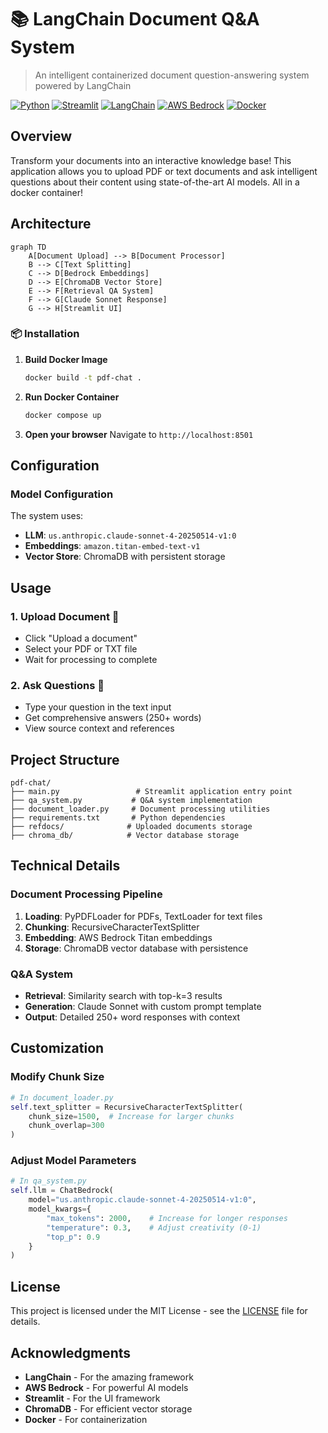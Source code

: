 # 📚 LangChain Document Q&A System

> An intelligent containerized document question-answering system powered by LangChain

[![Python](https://img.shields.io/badge/python-3.8+-blue.svg)](https://www.python.org/downloads/)
[![Streamlit](https://img.shields.io/badge/streamlit-1.28+-red.svg)](https://streamlit.io/)
[![LangChain](https://img.shields.io/badge/langchain-latest-green.svg)](https://python.langchain.com/)
[![AWS Bedrock](https://img.shields.io/badge/AWS-Bedrock-orange.svg)](https://aws.amazon.com/bedrock/)
[![Docker](https://img.shields.io/badge/docker-24.0.6-blue.svg)](https://www.docker.com/)

## Overview

Transform your documents into an interactive knowledge base! This application allows you to upload PDF or text documents and ask intelligent questions about their content using state-of-the-art AI models. All in a docker container!

## Architecture

```mermaid
graph TD
    A[Document Upload] --> B[Document Processor]
    B --> C[Text Splitting]
    C --> D[Bedrock Embeddings]
    D --> E[ChromaDB Vector Store]
    E --> F[Retrieval QA System]
    F --> G[Claude Sonnet Response]
    G --> H[Streamlit UI]
```

### 📦 Installation

1. **Build Docker Image**
   ```bash
   docker build -t pdf-chat .
   ```
   
2. **Run Docker Container**
   ```bash
   docker compose up
   ```

3. **Open your browser** 
   Navigate to `http://localhost:8501`

## Configuration

### Model Configuration

The system uses:
- **LLM**: `us.anthropic.claude-sonnet-4-20250514-v1:0`
- **Embeddings**: `amazon.titan-embed-text-v1`
- **Vector Store**: ChromaDB with persistent storage

## Usage

### 1. Upload Document 📄
- Click "Upload a document" 
- Select your PDF or TXT file
- Wait for processing to complete

### 2. Ask Questions 💭
- Type your question in the text input
- Get comprehensive answers (250+ words)
- View source context and references

## Project Structure

```
pdf-chat/
├── main.py                 # Streamlit application entry point
├── qa_system.py           # Q&A system implementation
├── document_loader.py     # Document processing utilities
├── requirements.txt       # Python dependencies
├── refdocs/              # Uploaded documents storage
├── chroma_db/            # Vector database storage
```

## Technical Details

### Document Processing Pipeline

1. **Loading**: PyPDFLoader for PDFs, TextLoader for text files
2. **Chunking**: RecursiveCharacterTextSplitter
3. **Embedding**: AWS Bedrock Titan embeddings
4. **Storage**: ChromaDB vector database with persistence

### Q&A System

- **Retrieval**: Similarity search with top-k=3 results
- **Generation**: Claude Sonnet with custom prompt template
- **Output**: Detailed 250+ word responses with context

## Customization

### Modify Chunk Size
```python
# In document_loader.py
self.text_splitter = RecursiveCharacterTextSplitter(
    chunk_size=1500,  # Increase for larger chunks
    chunk_overlap=300
)
```

### Adjust Model Parameters
```python
# In qa_system.py
self.llm = ChatBedrock(
    model="us.anthropic.claude-sonnet-4-20250514-v1:0",
    model_kwargs={
        "max_tokens": 2000,    # Increase for longer responses
        "temperature": 0.3,    # Adjust creativity (0-1)
        "top_p": 0.9
    }
)
```


## License

This project is licensed under the MIT License - see the [LICENSE](LICENSE) file for details.

##  Acknowledgments

- **LangChain** - For the amazing framework
- **AWS Bedrock** - For powerful AI models  
- **Streamlit** - For the UI framework
- **ChromaDB** - For efficient vector storage
- **Docker** - For containerization 
